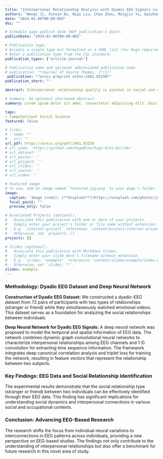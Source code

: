 ```yaml
---
title: "Interpersonal Relationship Analysis with Dyadic EEG Signals via Learning Spatial-Temporal Patterns"
authors: "Wenqi Ji, Xinxin Du, Niqi Liu, Chao Zhou, Mingjin Yu, Guozhen Zhao, and Yong-Jin Liu"
date: "2024-01-06T00:00:00Z"
doi: ""

# Schedule page publish date (NOT publication's date).
publishDate: "2024-01-06T00:00:00Z"

# Publication type.
# Accepts a single type but formatted as a YAML list (for Hugo requirements).
# Enter a publication type from the CSL standard.
publication_types: ["article-journal"]

# Publication name and optional abbreviated publication name.
# publication: "*Journal of Source Themes, 1*(1)"
 publication: "*arxiv preprint arXiv:2401.03250*"
publication_short: ""

abstract: Interpersonal relationship quality is pivotal in social and occupational contexts. Existing analysis of interpersonal relationships mostly rely on subjective self-reports, whereas objective quantification remains challenging. In this paper, we propose a novel social relationship analysis framework using spatio-temporal patterns derived from dyadic EEG signals, which can be applied to quantitatively measure team cooperation in corporate team building, and evaluate interpersonal dynamics between therapists and patients in psychiatric therapy. First, we constructed a dyadic-EEG dataset from 72 pairs of participants with two relationships (stranger or friend) when watching emotional videos simultaneously. Then we proposed a deep neural network on dyadic-subject EEG signals, in which we combine the dynamic graph convolutional neural network for characterizing the interpersonal relationships among the EEG channels and 1-dimension convolution for extracting the information from the time sequence. To obtain the feature vectors from two EEG recordings that well represent the relationship of two subjects, we integrate deep canonical correlation analysis and triplet loss for training the network. Experimental results show that the social relationship type (stranger or friend) between two individuals can be effectively identified through their EEG data.

# Summary. An optional shortened abstract.
summary: Lorem ipsum dolor sit amet, consectetur adipiscing elit. Duis posuere tellus ac convallis placerat. Proin tincidunt magna sed ex sollicitudin condimentum.

tags:
- Computational Social Science
featured: false

# links:
# - name: ""
#   url: ""
url_pdf: https://arxiv.org/pdf/2401.03250
# url_code: 'https://github.com/HugoBlox/hugo-blox-builder'
# url_dataset: ''
# url_poster: ''
# url_project: ''
# url_slides: ''
# url_source: ''
# url_video: ''

# Featured image
# To use, add an image named `featured.jpg/png` to your page's folder. 
image:
  caption: 'Image credit: [**Unsplash**](https://unsplash.com/photos/jdD8gXaTZsc)'
  focal_point: ""
  preview_only: false

# Associated Projects (optional).
#   Associate this publication with one or more of your projects.
#   Simply enter your project's folder or file name without extension.
#   E.g. `internal-project` references `content/project/internal-project/index.md`.
#   Otherwise, set `projects: []`.
projects: []

# Slides (optional).
#   Associate this publication with Markdown slides.
#   Simply enter your slide deck's filename without extension.
#   E.g. `slides: "example"` references `content/slides/example/index.md`.
#   Otherwise, set `slides: ""`.
slides: example
---
```


### Methodology: Dyadic EEG Dataset and Deep Neural Network

**Construction of Dyadic EEG Dataset:** We constructed a dyadic-EEG dataset from 72 pairs of participants with two types of relationships (stranger or friend) while they simultaneously watched emotional videos. This dataset serves as a foundation for analyzing the social relationships between individuals.

**Deep Neural Network for Dyadic EEG Signals:** A deep neural network was proposed to model the temporal and spatial information of EEG data. The network combines dynamic graph convolutional neural networks to characterize interpersonal relationships among EEG channels and 1-D convolution for extracting time sequence information. The framework integrates deep canonical correlation analysis and triplet loss for training the network, resulting in feature vectors that represent the relationship between two subjects.

### Key Findings: EEG Data and Social Relationship Identification

The experimental results demonstrate that the social relationship type (stranger or friend) between two individuals can be effectively identified through their EEG data. This finding has significant implications for understanding social dynamics and interpersonal connections in various social and occupational contexts.

### Conclusion: Advancing EEG-Based Research

The research shifts the focus from individual neural variations to interconnections in EEG patterns across individuals, providing a new perspective on EEG-based studies. The findings not only contribute to the understanding of interpersonal relationships but also offer a benchmark for future research in this novel area of study.
